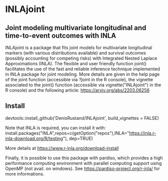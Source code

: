 # INLAjoint

## Joint modeling multivariate longitudinal and time-to-event outcomes with INLA

INLAjoint is a package that fits joint models for multivariate longitudinal markers (with various distributions available) and survival outcomes (possibly accounting for competing risks) with Integrated Nested Laplace Approximations (INLA). The flexible and user friendly function joint() facilitates the use of the fast and reliable inference technique implemented in INLA package for joint modeling. More details are given in the help page of the joint function (accessible via ?joint in the R console), the vignette associated to the joint() function (accessible via vignette("INLAjoint") in the R console) and the following article: https://arxiv.org/abs/2203.06256

## Install

devtools::install_github('DenisRustand/INLAjoint', build_vignettes = FALSE)

Note that INLA is required, you can install it with:
install.packages("INLA",repos=c(getOption("repos"),INLA="https://inla.r-inla-download.org/R/testing"), dep=TRUE)

More details at https://www.r-inla.org/download-install

Finally, it is possible to use this package with pardiso, which provides a high performance computing environment with parallel computing support using OpenMP (not avail. on windows). See https://pardiso-project.org/r-inla/ for more informations.

